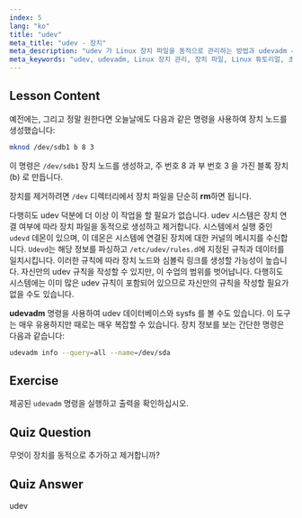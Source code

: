 ```yaml
---
index: 5
lang: "ko"
title: "udev"
meta_title: "udev - 장치"
meta_description: "udev 가 Linux 장치 파일을 동적으로 관리하는 방법과 udevadm 사용법을 배웁니다. 초보자를 위한 장치 노드 생성에 대해 이해합니다."
meta_keywords: "udev, udevadm, Linux 장치 관리, 장치 파일, Linux 튜토리얼, 초보자 Linux, udev 규칙, Linux 가이드"
---
```


## Lesson Content

예전에는, 그리고 정말 원한다면 오늘날에도 다음과 같은 명령을 사용하여 장치 노드를 생성했습니다:

```bash
mknod /dev/sdb1 b 8 3
```

이 명령은 `/dev/sdb1` 장치 노드를 생성하고, 주 번호 8 과 부 번호 3 을 가진 블록 장치 (b) 로 만듭니다.

장치를 제거하려면 `/dev` 디렉터리에서 장치 파일을 단순히 **rm**하면 됩니다.

다행히도 udev 덕분에 더 이상 이 작업을 할 필요가 없습니다. udev 시스템은 장치 연결 여부에 따라 장치 파일을 동적으로 생성하고 제거합니다. 시스템에서 실행 중인 `udevd` 데몬이 있으며, 이 데몬은 시스템에 연결된 장치에 대한 커널의 메시지를 수신합니다. `Udevd`는 해당 정보를 파싱하고 `/etc/udev/rules.d`에 지정된 규칙과 데이터를 일치시킵니다. 이러한 규칙에 따라 장치 노드와 심볼릭 링크를 생성할 가능성이 높습니다. 자신만의 udev 규칙을 작성할 수 있지만, 이 수업의 범위를 벗어납니다. 다행히도 시스템에는 이미 많은 udev 규칙이 포함되어 있으므로 자신만의 규칙을 작성할 필요가 없을 수도 있습니다.

**udevadm** 명령을 사용하여 udev 데이터베이스와 sysfs 를 볼 수도 있습니다. 이 도구는 매우 유용하지만 때로는 매우 복잡할 수 있습니다. 장치 정보를 보는 간단한 명령은 다음과 같습니다:

```bash
udevadm info --query=all --name=/dev/sda
```

## Exercise

제공된 `udevadm` 명령을 실행하고 출력을 확인하십시오.

## Quiz Question

무엇이 장치를 동적으로 추가하고 제거합니까?

## Quiz Answer

udev
